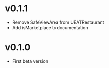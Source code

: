 # v0.1.1

- Remove SafeViewArea from UEATRestaurant
- Add isMarketplace to documentation

# v0.1.0

- First beta version
